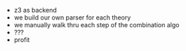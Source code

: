 - z3 as backend
- we build our own parser for each theory
- we manually walk thru each step of the combination algo
- ???
- profit
